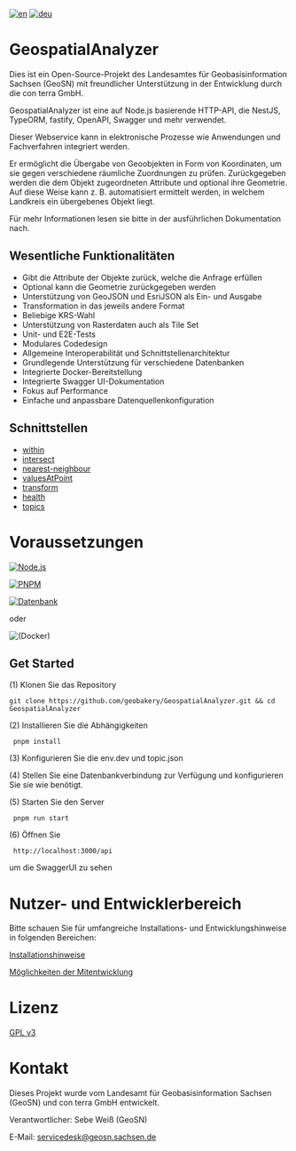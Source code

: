 [![en](https://img.shields.io/badge/lang-en-red.svg)](./README.md)
[![deu](https://img.shields.io/badge/lang-deu-green.svg)](./README.de.md)



# GeospatialAnalyzer

Dies ist ein Open-Source-Projekt des Landesamtes für Geobasisinformation Sachsen (GeoSN) mit freundlicher Unterstützung in der Entwicklung durch die con terra GmbH.

GeospatialAnalyzer ist eine auf Node.js basierende HTTP-API, die NestJS, TypeORM, fastify, OpenAPI, Swagger und mehr verwendet.

Dieser Webservice kann in elektronische Prozesse wie Anwendungen und Fachverfahren integriert werden.

Er ermöglicht die Übergabe von Geoobjekten in Form von Koordinaten, um sie gegen verschiedene räumliche Zuordnungen zu prüfen. Zurückgegeben werden die dem Objekt zugeordneten Attribute und optional ihre Geometrie. Auf diese Weise kann z. B. automatisiert ermittelt werden, in welchem Landkreis ein übergebenes Objekt liegt.

Für mehr Informationen lesen sie bitte in der ausführlichen Dokumentation nach.

## Wesentliche Funktionalitäten

- Gibt die Attribute der Objekte zurück, welche die Anfrage erfüllen
- Optional kann die Geometrie zurückgegeben werden
- Unterstützung von GeoJSON und EsriJSON als Ein- und Ausgabe 
- Transformation in das jeweils andere Format
- Beliebige KRS-Wahl
- Unterstützung von Rasterdaten auch als Tile Set
- Unit- und E2E-Tests
- Modulares Codedesign
- Allgemeine Interoperabilität und Schnittstellenarchitektur
- Grundlegende Unterstützung für verschiedene Datenbanken
- Integrierte Docker-Bereitstellung
- Integrierte Swagger UI-Dokumentation
- Fokus auf Performance
- Einfache und anpassbare Datenquellenkonfiguration

## Schnittstellen

- [within](documentation/within.md)
- [intersect](documentation/intersect.md)
- [nearest-neighbour](documentation/neighbour.md)
- [valuesAtPoint](documentation/valuesAtPoint.md)
- [transform](documentation/transform.md)
- [health](documentation/health.md)
- [topics](documentation/topics.md)

# Voraussetzungen

[![Node.js](https://img.shields.io/badge/nodejs-_version%20%3E=%2016-red)](https://nodejs.org/en/download/package-manager)

[![PNPM](https://img.shields.io/badge/pnpm-%234a4a4a.svg?style=for-the-badge&logo=pnpm&logoColor=f69220)](https://pnpm.io/installation)

[![Datenbank](https://img.shields.io/badge/Datenbank-%23000000.svg?style=for-the-badge&logoColor=white)](./README.development.md#database)

oder  

![(Docker)](https://img.shields.io/badge/docker-%230db7ed.svg?style=for-the-badge&logo=docker&logoColor=white)

## Get Started

(1) Klonen Sie das Repository 
```
git clone https://github.com/geobakery/GeospatialAnalyzer.git && cd GeospatialAnalyzer
```

(2) Installieren Sie die Abhängigkeiten
```
 pnpm install
 ```

(3) Konfigurieren Sie die env.dev und topic.json 

(4) Stellen Sie eine Datenbankverbindung zur Verfügung und konfigurieren Sie sie wie benötigt.

(5) Starten Sie den Server
```
 pnpm run start
 ```

(6) Öffnen Sie 
```
 http://localhost:3000/api
 ```
um die SwaggerUI zu sehen

# Nutzer- und Entwicklerbereich

Bitte schauen Sie für umfangreiche Installations- und Entwicklungshinweise in folgenden Bereichen:

[Installationshinweise](./README.development.md#installation-and-debugging)

[Möglichkeiten der Mitentwicklung](./README.development.md#contribution)

# Lizenz

[GPL v3](./LICENSE)

# Kontakt

Dieses Projekt wurde vom Landesamt für Geobasisinformation Sachsen (GeoSN) und con terra GmbH entwickelt.

Verantwortlicher: Sebe Weiß (GeoSN)

E-Mail: servicedesk@geosn.sachsen.de
